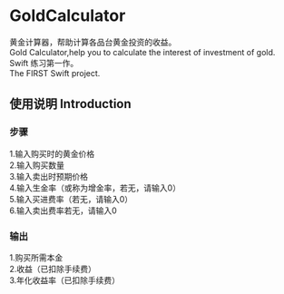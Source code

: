 # GoldCalculator
黄金计算器，帮助计算各品台黄金投资的收益。</br>
Gold Calculator,help you to calculate the interest of investment of gold.</br>
Swift 练习第一作。</br>
The FIRST Swift project. </br>
## 使用说明 Introduction
### 步骤
1.输入购买时的黄金价格</br>
2.输入购买数量</br>
3.输入卖出时预期价格</br>
4.输入生金率（或称为增金率，若无，请输入0）</br>
5.输入买进费率（若无，请输入0）</br>
6.输入卖出费率若无，请输入0</br>
### 输出
1.购买所需本金</br>
2.收益（已扣除手续费）</br>
3.年化收益率（已扣除手续费）</br>
